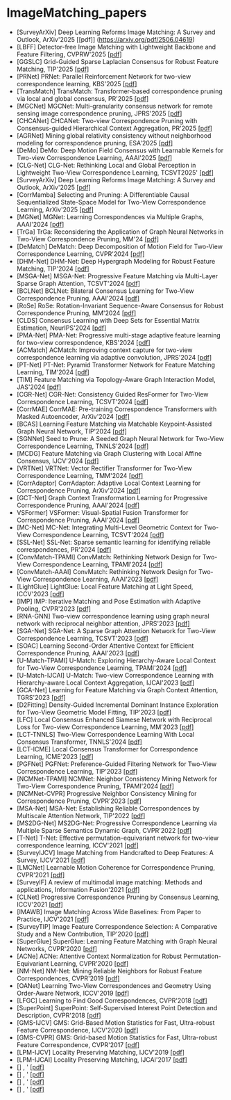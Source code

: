 # ImageMatching_papers
- [SurveyArXiv] Deep Learning Reforms Image Matching: A Survey and Outlook, ArXiv'2025 [[pdf]] (https://arxiv.org/pdf/2506.04619)
- [LBFF] Detector-free Image Matching with Lightweight Backbone and Feature Filtering, CVPRW'2025 [[pdf]](https://openaccess.thecvf.com/content/CVPR2025W/IMW/papers/Guo_Detector-free_Image_Matching_with_Lightweight_Backbone_and_Feature_Filtering_CVPRW_2025_paper.pdf)
- [GGSLC] Grid-Guided Sparse Laplacian Consensus for Robust Feature Matching, TIP'2025 [[pdf]](https://ieeexplore.ieee.org/abstract/document/10891339)
- [PRNet] PRNet: Parallel Reinforcement Network for two-view correspondence learning, KBS'2025 [[pdf]](https://www.sciencedirect.com/science/article/abs/pii/S0950705125000267)
- [TransMatch] TransMatch: Transformer-based correspondence pruning via local and global consensus, PR'2025 [[pdf]](https://www.sciencedirect.com/science/article/abs/pii/S0031320324008719)
- [MGCNet] MGCNet: Multi-granularity consensus network for remote sensing image correspondence pruning, JPRS'2025 [[pdf]](https://www.sciencedirect.com/science/article/abs/pii/S0924271624004192)
- [CHCANet] CHCANet: Two-view Correspondence Pruning with Consensus-guided Hierarchical Context Aggregation, PR'2025 [[pdf]](https://www.sciencedirect.com/science/article/abs/pii/S0031320324010331)
- [AGRNet] Mining global relativity consistency without neighborhood modeling for correspondence pruning, ESA'2025 [[pdf]](https://www.sciencedirect.com/science/article/abs/pii/S0957417425008619)
- [DeMo] DeMo: Deep Motion Field Consensus with Learnable Kernels for Two-view Correspondence Learning, AAAI'2025 [[pdf]](https://ojs.aaai.org/index.php/AAAI/article/view/32622)
- [CLG-Net] CLG-Net: Rethinking Local and Global Perception in Lightweight Two-View Correspondence Learning, TCSVT2025' [[pdf]](https://ieeexplore.ieee.org/abstract/document/10678746)
- [SurveyArXiv] Deep Learning Reforms Image Matching: A Survey and Outlook, ArXiv'2025 [[pdf]](https://arxiv.org/abs/2506.04619)
- [CorrMamba] Selecting and Pruning: A Differentiable Causal Sequentialized State-Space Model for Two-View Correspondence Learning, ArXiv'2025 [[pdf]](https://arxiv.org/abs/2503.17938)
- [MGNet] MGNet: Learning Correspondences via Multiple Graphs, AAAI'2024 [[pdf]](https://ojs.aaai.org/index.php/AAAI/article/view/28187)
- [TrGa] TrGa: Reconsidering the Application of Graph Neural Networks in Two-View Correspondence Pruning, MM'24 [[pdf]](https://dl.acm.org/doi/abs/10.1145/3664647.3681139)
- [DeMatch] DeMatch: Deep Decomposition of Motion Field for Two-View Correspondence Learning, CVPR'2024 [[pdf]](https://openaccess.thecvf.com/content/CVPR2024/papers/Zhang_DeMatch_Deep_Decomposition_of_Motion_Field_for_Two-View_Correspondence_Learning_CVPR_2024_paper.pdf)
- [DHM-Net] DHM-Net: Deep Hypergraph Modeling for Robust Feature Matching, TIP'2024 [[pdf]](https://ieeexplore.ieee.org/abstract/document/10720713)
- [MSGA-Net] MSGA-Net: Progressive Feature Matching via Multi-Layer Sparse Graph Attention, TCSVT'2024 [[pdf]](https://ieeexplore.ieee.org/abstract/document/10439184)
- [BCLNet] BCLNet: Bilateral Consensus Learning for Two-View Correspondence Pruning, AAAI'2024 [[pdf]](https://ojs.aaai.org/index.php/AAAI/article/view/28218)
- [RoSe] RoSe: Rotation-Invariant Sequence-Aware Consensus for Robust Correspondence Pruning, MM'2024 [[pdf]](https://dl.acm.org/doi/abs/10.1145/3664647.3681124)
- [CLDS] Consensus Learning with Deep Sets for Essential Matrix Estimation, NeurIPS'2024 [[pdf]](https://proceedings.neurips.cc/paper_files/paper/2024/hash/b7f09d26f9b64b5430402860158c2e19-Abstract-Conference.html)
- [PMA-Net] PMA-Net: Progressive multi-stage adaptive feature learning for two-view correspondence, KBS'2024 [[pdf]](https://www.sciencedirect.com/science/article/abs/pii/S0950705124005616)
- [ACMatch] ACMatch: Improving context capture for two-view correspondence learning via adaptive convolution, JPRS'2024 [[pdf]](https://www.sciencedirect.com/science/article/abs/pii/S092427162400412X)
- [PT-Net] PT-Net: Pyramid Transformer Network for Feature Matching Learning, TIM'2024 [[pdf]](https://ieeexplore.ieee.org/abstract/document/10443936)
- [TIM] Feature Matching via Topology-Aware Graph Interaction Model, JAS'2024 [[pdf]](https://ieeexplore.ieee.org/abstract/document/10399360)
- [CGR-Net] CGR-Net: Consistency Guided ResFormer for Two-View Correspondence Learning, TCSVT'2024 [[pdf]](https://ieeexplore.ieee.org/abstract/document/10623710)
- [CorrMAE] CorrMAE: Pre-training Correspondence Transformers with Masked Autoencoder, ArXiv'2024 [[pdf]](https://arxiv.org/abs/2406.05773)
- [BCAS] Learning Feature Matching via Matchable Keypoint-Assisted Graph Neural Network, TIP'2024 [[pdf]](https://ieeexplore.ieee.org/abstract/document/10794561)
- [SGNNet] Seed to Prune: A Seeded Graph Neural Network for Two-View Correspondence Learning, TNNLS'2024 [[pdf]](https://ieeexplore.ieee.org/abstract/document/10645697)
- [MCDG] Feature Matching via Graph Clustering with Local Affine Consensus, IJCV'2024 [[pdf]](https://link.springer.com/article/10.1007/s11263-024-02291-5)
- [VRTNet] VRTNet: Vector Rectifier Transformer for Two-View Correspondence Learning, TMM'2024 [[pdf]](https://ieeexplore.ieee.org/abstract/document/10812827)
- [CorrAdaptor] CorrAdaptor: Adaptive Local Context Learning for Correspondence Pruning, ArXiv'2024 [[pdf]](https://arxiv.org/abs/2408.08134)
- [GCT-Net] Graph Context Transformation Learning for Progressive Correspondence Pruning, AAAI'2024 [[pdf]](https://ojs.aaai.org/index.php/AAAI/article/view/27967)
- VSFormer] VSFormer: Visual-Spatial Fusion Transformer for Correspondence Pruning, AAAI'2024 [[pdf]](https://ojs.aaai.org/index.php/AAAI/article/view/28123)
- [MC-Net] MC-Net: Integrating Multi-Level Geometric Context for Two-View Correspondence Learning, TCSVT'2024 [[pdf]](https://ieeexplore.ieee.org/abstract/document/10463087)
- [SSL-Net] SSL-Net: Sparse semantic learning for identifying reliable correspondences, PR'2024 [[pdf]](https://www.sciencedirect.com/science/article/abs/pii/S0031320323007367)
- [ConvMatch-TPAMI] ConvMatch: Rethinking Network Design for Two-View Correspondence Learning, TPAMI'2024 [[pdf]](https://ieeexplore.ieee.org/abstract/document/10323178)
- [ConvMatch-AAAI] ConvMatch: Rethinking Network Design for Two-View Correspondence Learning, AAAI'2023 [[pdf]](https://openreview.net/pdf?id=DnaHIVXRzmh)
- [LightGlue] LightGlue: Local Feature Matching at Light Speed, ICCV'2023 [[pdf]](https://openaccess.thecvf.com/content/ICCV2023/papers/Lindenberger_LightGlue_Local_Feature_Matching_at_Light_Speed_ICCV_2023_paper.pdf)
- [IMP] IMP: Iterative Matching and Pose Estimation with Adaptive Pooling, CVPR'2023 [[pdf]](https://openaccess.thecvf.com/content/CVPR2023/papers/Xue_IMP_Iterative_Matching_and_Pose_Estimation_With_Adaptive_Pooling_CVPR_2023_paper.pdf)
- [RNA-GNN] Two-view correspondence learning using graph neural network with reciprocal neighbor attention, JPRS'2023 [[pdf]](https://www.sciencedirect.com/science/article/abs/pii/S0924271623001557)
- [SGA-Net] SGA-Net: A Sparse Graph Attention Network for Two-View Correspondence Learning, TCSVT'2023 [[pdf]](https://ieeexplore.ieee.org/abstract/document/10124002)
- [SOAC] Learning Second-Order Attentive Context for Efficient Correspondence Pruning, AAAI'2023 [[pdf]](https://ojs.aaai.org/index.php/AAAI/article/view/25431)
- [U-Match-TPAMI] U-Match: Exploring Hierarchy-Aware Local Context for Two-View Correspondence Learning, TPAMI'2024 [[pdf]](https://ieeexplore.ieee.org/abstract/document/10643351)
- [U-Match-IJCAI] U-Match: Two-view Correspondence Learning with Hierarchy-aware Local Context Aggregation, IJCAI'2023 [[pdf]](https://openreview.net/pdf?id=6iAOZcxpeYV)
- [GCA-Net] Learning for Feature Matching via Graph Context Attention, TGRS'2023 [[pdf]](https://ieeexplore.ieee.org/abstract/document/10075633)
- [D2Fitting] Density-Guided Incremental Dominant Instance Exploration for Two-View Geometric Model Fitting, TIP'2023 [[pdf]](https://ieeexplore.ieee.org/abstract/document/10268349)
- [LFC] Local Consensus Enhanced Siamese Network with Reciprocal Loss for Two-view Correspondence Learning, MM'2023 [[pdf]](https://dl.acm.org/doi/abs/10.1145/3581783.3612458)
- [LCT-TNNLS] Two-View Correspondence Learning With Local Consensus Transformer, TNNLS'2024 [[pdf]](https://ieeexplore.ieee.org/abstract/document/10750907)
- [LCT-ICME] Local Consensus Transformer for Correspondence Learning, ICME'2023 [[pdf]](https://ieeexplore.ieee.org/abstract/document/10219942)
- [PGFNet] PGFNet: Preference-Guided Filtering Network for Two-View Correspondence Learning, TIP'2023 [[pdf]](https://ieeexplore.ieee.org/abstract/document/10041834)
- [NCMNet-TPAMI] NCMNet: Neighbor Consistency Mining Network for Two-View Correspondence Pruning, TPAMI'2024 [[pdf]](https://ieeexplore.ieee.org/abstract/document/10705098)
- [NCMNet-CVPR] Progressive Neighbor Consistency Mining for Correspondence Pruning, CVPR'2023 [[pdf]](https://openaccess.thecvf.com/content/CVPR2023/papers/Liu_Progressive_Neighbor_Consistency_Mining_for_Correspondence_Pruning_CVPR_2023_paper.pdf)
- [MSA-Net] MSA-Net: Establishing Reliable Correspondences by Multiscale Attention Network, TIP'2022 [[pdf]](https://ieeexplore.ieee.org/abstract/document/9813457)
- [MS2DG-Net] MS2DG-Net: Progressive Correspondence Learning via Multiple Sparse Semantics Dynamic Graph, CVPR'2022 [[pdf]](https://openaccess.thecvf.com/content/CVPR2022/papers/Dai_MS2DG-Net_Progressive_Correspondence_Learning_via_Multiple_Sparse_Semantics_Dynamic_Graph_CVPR_2022_paper.pdf)
- [T-Net] T-Net: Effective permutation-equivariant network for two-view correspondence learning, ICCV'2021 [[pdf]](https://openaccess.thecvf.com/content/ICCV2021/papers/Zhong_T-Net_Effective_Permutation-Equivariant_Network_for_Two-View_Correspondence_Learning_ICCV_2021_paper.pdf)
- [SurveyIJCV] Image Matching from Handcrafted to Deep Features: A Survey, IJCV'2021 [[pdf]](https://link.springer.com/content/pdf/10.1007/s11263-020-01359-2.pdf)
- [LMCNet] Learnable Motion Coherence for Correspondence Pruning, CVPR'2021 [[pdf]](https://openaccess.thecvf.com/content/CVPR2021/papers/Liu_Learnable_Motion_Coherence_for_Correspondence_Pruning_CVPR_2021_paper.pdf)
- [SurveyIF] A review of multimodal image matching: Methods and applications, Information Fusion'2021 [[pdf]](https://www.sciencedirect.com/science/article/abs/pii/S156625352100035X)
- [CLNet] Progressive Correspondence Pruning by Consensus Learning, ICCV'2021 [[pdf]](https://openaccess.thecvf.com/content/ICCV2021/papers/Zhao_Progressive_Correspondence_Pruning_by_Consensus_Learning_ICCV_2021_paper.pdf)
- [IMAWB] Image Matching Across Wide Baselines: From Paper to Practice, IJCV'2021 [[pdf]](https://link.springer.com/article/10.1007/s11263-020-01385-0)
- [SurveyTIP] Image Feature Correspondence Selection: A Comparative Study and a New Contribution, TIP'2020 [[pdf]](https://ieeexplore.ieee.org/abstract/document/8949766)
- [SuperGlue] SuperGlue: Learning Feature Matching with Graph Neural Networks, CVPR'2020 [[pdf]](https://openaccess.thecvf.com/content_CVPR_2020/papers/Sarlin_SuperGlue_Learning_Feature_Matching_With_Graph_Neural_Networks_CVPR_2020_paper.pdf)
- [ACNe] ACNe: Attentive Context Normalization for Robust Permutation-Equivariant Learning, CVPR'2020 [[pdf]](https://openaccess.thecvf.com/content_CVPR_2020/papers/Sun_ACNe_Attentive_Context_Normalization_for_Robust_Permutation-Equivariant_Learning_CVPR_2020_paper.pdf)
- [NM-Net] NM-Net: Mining Reliable Neighbors for Robust Feature Correspondences, CVPR'2019 [[pdf]](https://openaccess.thecvf.com/content_CVPR_2019/papers/Zhao_NM-Net_Mining_Reliable_Neighbors_for_Robust_Feature_Correspondences_CVPR_2019_paper.pdf)
- [OANet] Learning Two-View Correspondences and Geometry Using Order-Aware Network, ICCV'2019 [[pdf]](https://openaccess.thecvf.com/content_ICCV_2019/papers/Zhang_Learning_Two-View_Correspondences_and_Geometry_Using_Order-Aware_Network_ICCV_2019_paper.pdf)
- [LFGC] Learning to Find Good Correspondences, CVPR'2018 [[pdf]](https://openaccess.thecvf.com/content_cvpr_2018/papers/Yi_Learning_to_Find_CVPR_2018_paper.pdf)
- [SuperPoint] SuperPoint: Self-Supervised Interest Point Detection and Description, CVPR'2018 [[pdf]](https://openaccess.thecvf.com/content_cvpr_2018_workshops/papers/w9/DeTone_SuperPoint_Self-Supervised_Interest_CVPR_2018_paper.pdf)
- [GMS-IJCV] GMS: Grid-Based Motion Statistics for Fast, Ultra-robust Feature Correspondence, IJCV'2020 [[pdf]](https://link.springer.com/content/pdf/10.1007/s11263-019-01280-3.pdf)
- [GMS-CVPR] GMS: Grid-based Motion Statistics for Fast, Ultra-robust Feature Correspondence, CVPR'2017 [[pdf]](https://openaccess.thecvf.com/content_cvpr_2017/papers/Bian_GMS_Grid-based_Motion_CVPR_2017_paper.pdf)
- [LPM-IJCV] Locality Preserving Matching, IJCV'2019 [[pdf]](https://openreview.net/pdf?id=YR5rlIkI23)
- [LPM-IJCAI] Locality Preserving Matching, IJCAI'2017 [[pdf]](https://www.ijcai.org/Proceedings/2017/0627.pdf)
- [] , ' [[pdf]]()
- [] , ' [[pdf]]()
- [] , ' [[pdf]]()
- [] , ' [[pdf]]()



